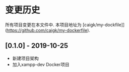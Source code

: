 # 变更历史

所有项目变更在本文件中.
本项目地址为 [caigk/my-dockfile]](https://github.com/caigk/my-dockerfile).

## [0.1.0] - 2019-10-25

- 新建项目架构
- 加入xampp-dev Docker项目
